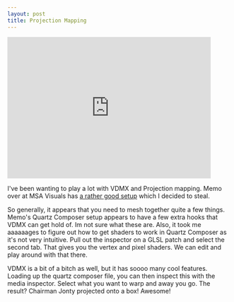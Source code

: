 ```yaml
--- 
layout: post
title: Projection Mapping
---
```


<iframe title="YouTube video player" class="youtube-player" type="text/html" width="460" height="320" src="http://www.youtube.com/embed/uES0HfGAqCc" frameborder="0" allowFullScreen></iframe>


I've been wanting to play a lot with VDMX and Projection mapping. Memo over at MSA Visuals has <a href="http://memo.tv/projection_mapping_quad_warping_with_quartz_composer_vdmx">a rather good setup</a> which I decided to steal.


So generally, it appears that you need to mesh together quite a few things. Memo's Quartz Composer setup appears to have a few extra hooks that VDMX can get hold of. Im not sure what these are. Also, it took me aaaaaages to figure out how to get shaders to work in Quartz Composer as it's not very intuitive. Pull out the inspector on a GLSL patch and select the second tab. That gives you the vertex and pixel shaders. We can edit and play around with that there.


VDMX is a bit of a bitch as well, but it has soooo many cool features. Loading up the quartz composer file, you can then inspect this with the media inspector. Select what you want to warp and away you go. The result? Chairman Jonty projected onto a box! Awesome!
